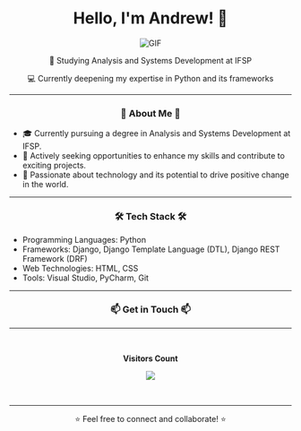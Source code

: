 <h1 align="center">Hello, I'm Andrew! 👋</h1>

<p align="center">
  <img src="https://github.com/AndrewBait/gif/blob/main/1be0050b393f6c4f9fe7eccfd8856a40.gif" alt="GIF">
</p>

<p align="center">📖 Studying Analysis and Systems Development at IFSP</p>

<p align="center">💻 Currently deepening my expertise in Python and its frameworks</p>

<hr>

<h3 align="center">🌟 About Me 🌟</h3>

- 🎓 Currently pursuing a degree in Analysis and Systems Development at IFSP.
- 💼 Actively seeking opportunities to enhance my skills and contribute to exciting projects.
- 🚀 Passionate about technology and its potential to drive positive change in the world.

<hr>

<h3 align="center">🛠️ Tech Stack 🛠️</h3>

- Programming Languages: Python
- Frameworks: Django, Django Template Language (DTL), Django REST Framework (DRF)
- Web Technologies: HTML, CSS
- Tools: Visual Studio, PyCharm, Git

<hr>

<h3 align="center">📫 Get in Touch 📫</h3>

<hr>

<div align="center">
<br><p align="centre"><b>Visitors Count</b></p>  
<p align="center"><img align="center" src="https://profile-counter.glitch.me/{erikasilverio}/count.svg" /></p> 
<br>
</div>

<hr>
<p align="center">⭐️ Feel free to connect and collaborate! ⭐️</p>
